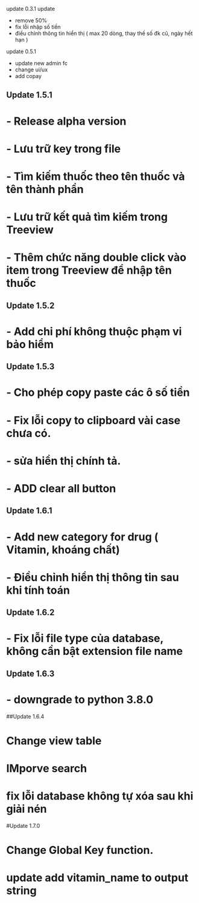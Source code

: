 update 0.3.1
update
- remove 50%
- fix lỗi nhập số tiền
- điều chỉnh thông tin hiển thị ( max 20 dòng, thay thế số đk cũ, ngày hết hạn )

  
update 0.5.1
- update new admin fc
- change ui/ux
- add copay


## Update 1.5.1
# - Release alpha version
# - Lưu trữ key trong file
# - Tìm kiếm thuốc theo tên thuốc và tên thành phần
# - Lưu trữ kết quả tìm kiếm trong Treeview
# - Thêm chức năng double click vào item trong Treeview để nhập tên thuốc

## Update 1.5.2
# - Add chi phí không thuộc phạm vi bảo hiểm

## Update 1.5.3
# - Cho phép copy paste các ô số tiền
# - Fix lỗi copy to clipboard vài case chưa có.
# - sửa hiển thị chính tả.
# - ADD clear all button

## Update 1.6.1
# - Add new category for drug ( Vitamin, khoáng chất)
# - Điều chỉnh hiển thị thông tin sau khi tính toán

## Update 1.6.2
# - Fix lỗi file type của database, không cần bật extension file name

## Update 1.6.3
# - downgrade to python 3.8.0

##Update 1.6.4 
# Change view table 
# IMporve search
# fix lỗi database không tự xóa sau khi giải nén

#Update 1.7.0
# Change Global Key function.
# update add vitamin_name to output string
